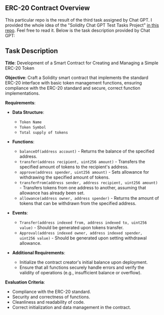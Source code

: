 ## ERC-20 Contract Overview

This particular repo is the result of the third task assigned by Chat GPT. I provided the whole idea of the "Solidity Chat GPT Test Tasks Project" [in this repo](https://github.com/sergeibanov/solidity-chatGPT-task-contract). Feel free to read it. Below is the task description provided by Chat GPT:

## Task Description

**Title**: Development of a Smart Contract for Creating and Managing a Simple ERC-20 Token

**Objective**: Craft a Solidity smart contract that implements the standard ERC-20 interface with basic token management functions, ensuring compliance with the ERC-20 standard and secure, correct function implementations.

**Requirements**:

- **Data Structure**:
  - `Token Name`
  - `Token Symbol`
  - `Total supply of tokens`

- **Functions**:
  - `balanceOf(address account)` - Returns the balance of the specified address.
  - `transfer(address recipient, uint256 amount)` - Transfers the specified amount of tokens to the recipient's address.
  - `approve(address spender, uint256 amount)` - Sets allowance for withdrawing the specified amount of tokens.
  - `transferFrom(address sender, address recipient, uint256 amount)` - Transfers tokens from one address to another, assuming that allowance has already been set.
  - `allowance(address owner, address spender)` - Returns the amount of tokens that can be withdrawn from the specified address.

- **Events**:
  - `Transfer(address indexed from, address indexed to, uint256 value)` - Should be generated upon tokens transfer.
  - `Approval(address indexed owner, address indexed spender, uint256 value)` - Should be generated upon setting withdrawal allowance.

- **Additional Requirements**:
  - Initialize the contract creator's initial balance upon deployment.
  - Ensure that all functions securely handle errors and verify the validity of operations (e.g., insufficient balance or overflow).

**Evaluation Criteria**:
- Compliance with the ERC-20 standard.
- Security and correctness of functions.
- Cleanliness and readability of code.
- Correct initialization and data management in the contract.
